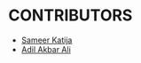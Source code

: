 # CONTRIBUTORS

- [Sameer Katija](https://github.com/sameerkatija)
- [Adil Akbar Ali](https://github.com/Adil5310)
 
